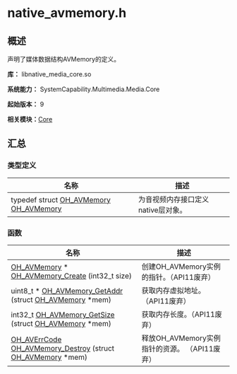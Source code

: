 # native_avmemory.h


## 概述

声明了媒体数据结构AVMemory的定义。

**库：** libnative_media_core.so

**系统能力：** SystemCapability.Multimedia.Media.Core

**起始版本：** 9

**相关模块：**[Core](_core.md)


## 汇总


### 类型定义

| 名称 | 描述 | 
| -------- | -------- |
| typedef struct [OH_AVMemory](_core.md#oh_avmemory) [OH_AVMemory](_core.md#oh_avmemory) | 为音视频内存接口定义native层对象。  | 


### 函数

| 名称 | 描述 | 
| -------- | -------- |
| [OH_AVMemory](_core.md#oh_avmemory) \* [OH_AVMemory_Create](_core.md#oh_avmemory_create) (int32_t size) | 创建OH_AVMemory实例的指针。<!--Del-->（API11废弃）<!--DelEnd-->  | 
| uint8_t \* [OH_AVMemory_GetAddr](_core.md#oh_avmemory_getaddr) (struct [OH_AVMemory](_core.md#oh_avmemory) \*mem) | 获取内存虚拟地址。 <!--Del-->（API11废弃）<!--DelEnd--> | 
| int32_t [OH_AVMemory_GetSize](_core.md#oh_avmemory_getsize) (struct [OH_AVMemory](_core.md#oh_avmemory) \*mem) | 获取内存长度。<!--Del-->（API11废弃）<!--DelEnd-->  | 
| [OH_AVErrCode](_core.md#oh_averrcode) [OH_AVMemory_Destroy](_core.md#oh_avmemory_destroy) (struct [OH_AVMemory](_core.md#oh_avmemory) \*mem) | 释放OH_AVMemory实例指针的资源。 <!--Del-->（API11废弃）<!--DelEnd--> | 
